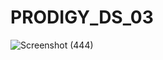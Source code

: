 # PRODIGY_DS_03
![Screenshot (444)](https://github.com/Mili-sou/PRODIGY_DS_03/assets/155342372/50c1028e-29ae-4972-b5c8-d990c811ac50)
